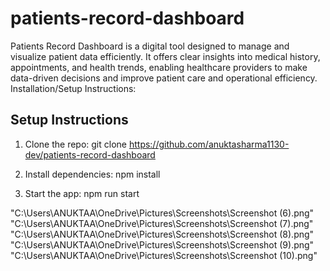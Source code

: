 # patients-record-dashboard
Patients Record Dashboard is a digital tool designed to manage and visualize patient data efficiently. It offers clear insights into medical history, appointments, and health trends, enabling healthcare providers to make data-driven decisions and improve patient care and operational efficiency.
Installation/Setup Instructions: 

## Setup Instructions
1. Clone the repo:
git clone https://github.com/anuktasharma1130-dev/patients-record-dashboard

2. Install dependencies:
npm install

3. Start the app:
npm run start

"C:\Users\ANUKTAA\OneDrive\Pictures\Screenshots\Screenshot (6).png"
"C:\Users\ANUKTAA\OneDrive\Pictures\Screenshots\Screenshot (7).png"
"C:\Users\ANUKTAA\OneDrive\Pictures\Screenshots\Screenshot (8).png"
"C:\Users\ANUKTAA\OneDrive\Pictures\Screenshots\Screenshot (9).png"
"C:\Users\ANUKTAA\OneDrive\Pictures\Screenshots\Screenshot (10).png"

